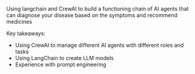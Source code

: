 Using langchain and CrewAI to build a functioning chain of AI agents that can diagnose your disease based on the symptoms and recommend medicines

Key takeaways:
- Using CrewAI to manage different AI agents with different roles and tasks
- Using LangChain to create LLM models
- Experience with prompt engineering